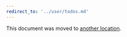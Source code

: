 ```yaml
---
redirect_to: '../user/todos.md'
---
```


This document was moved to [another location](../user/todos.md).
